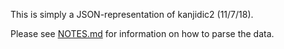 This is simply a JSON-representation of kanjidic2 (11/7/18).

Please see [NOTES.md](https://github.com/jackindisguise/JSdict/blob/master/NOTES.md) for information on how to parse the data.